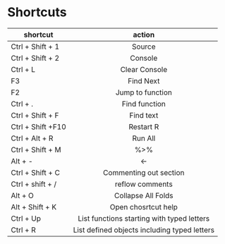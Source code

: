 # Shortcuts

| shortcut           | action          | 
| ------------------ |:-------------:| 
| Ctrl + Shift + 1           | Source        |
| Ctrl + Shift + 2   | Console  |
| Ctrl + L           | Clear Console | 
| F3                 | Find Next | 
| F2                 | Jump to function | 
| Ctrl + .           | Find function | 
| Ctrl + Shift + F   | Find text  | 
| Ctrl + Shift +F10  | Restart R | 
| Ctrl + Alt + R     | Run All |
| Ctrl + Shift + M   | %>% | 
| Alt + -            |     <-  |   
| Ctrl + Shift + C   | Commenting out section      |   
| Ctrl + shift + /   | reflow comments  | 
| Alt + O            | Collapse All Folds | 
| Alt + Shift + K    |Open chosrtcut help  |
| Ctrl + Up          | List functions starting with typed letters  | 
| Ctrl + R           | List defined objects including typed letters  |  

